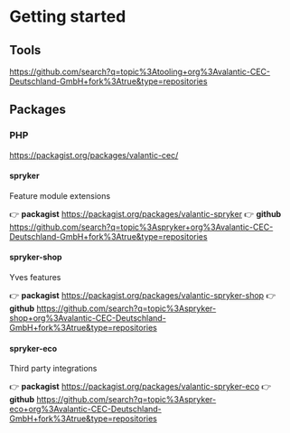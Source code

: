 # Getting started

## Tools
https://github.com/search?q=topic%3Atooling+org%3Avalantic-CEC-Deutschland-GmbH+fork%3Atrue&type=repositories

## Packages

### PHP
https://packagist.org/packages/valantic-cec/

#### spryker
Feature module extensions

👉 **packagist** https://packagist.org/packages/valantic-spryker
👉 **github** https://github.com/search?q=topic%3Aspryker+org%3Avalantic-CEC-Deutschland-GmbH+fork%3Atrue&type=repositories

#### spryker-shop
Yves features

👉 **packagist** https://packagist.org/packages/valantic-spryker-shop
👉 **github** https://github.com/search?q=topic%3Aspryker-shop+org%3Avalantic-CEC-Deutschland-GmbH+fork%3Atrue&type=repositories

#### spryker-eco
Third party integrations

👉 **packagist** https://packagist.org/packages/valantic-spryker-eco
👉 **github** https://github.com/search?q=topic%3Aspryker-eco+org%3Avalantic-CEC-Deutschland-GmbH+fork%3Atrue&type=repositories
